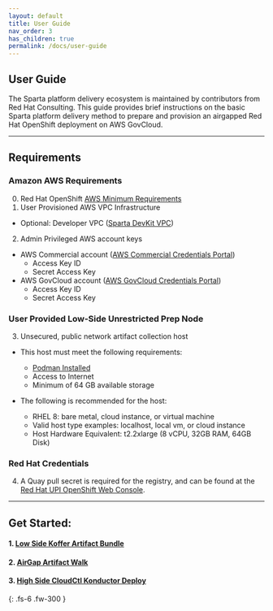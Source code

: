 ```yaml
---
layout: default
title: User Guide
nav_order: 3
has_children: true
permalink: /docs/user-guide
---
```


## User Guide
The Sparta platform delivery ecosystem is maintained by contributors from Red Hat Consulting.
This guide provides brief instructions on the basic Sparta platform delivery method to prepare and provision an airgapped Red Hat OpenShift deployment on AWS GovCloud.

----------------------------------------------------------------
## Requirements

### Amazon AWS Requirements
  0. Red Hat OpenShift [AWS Minimum Requirements]
  1. User Provisioned AWS VPC Infrastructure
  - Optional: Developer VPC ([Sparta DevKit VPC])
    
  2. Admin Privileged AWS account keys
  - AWS Commercial account ([AWS Commercial Credentials Portal])
    - Access Key ID
    - Secret Access Key
  - AWS GovCloud account ([AWS GovCloud Credentials Portal])
    - Access Key ID
    - Secret Access Key

### User Provided Low-Side Unrestricted Prep Node
  3. Unsecured, public network artifact collection host
  - This host must meet the following requirements:
    - [Podman Installed]
    - Access to Internet
    - Minimum of 64 GB available storage
    
  - The following is recommended for the host:
    - RHEL 8: bare metal, cloud instance, or virtual machine
    - Valid host type examples: localhost, local vm, or cloud instance
    - Host Hardware Equivalent: t2.2xlarge (8 vCPU, 32GB RAM, 64GB Disk)

### Red Hat Credentials
  4. A Quay pull secret is required for the registry, and can be found at the [Red Hat UPI OpenShift Web Console].

----------------------------------------------------------------
## Get Started:
####  1. [Low Side Koffer Artifact Bundle](https://codectl.io/docs/user-guide/bundle)
####  2. [AirGap Artifact Walk](https://codectl.io/docs/user-guide/airgap)
####  3. [High Side CloudCtl Konductor Deploy](https://codectl.io/docs/user-guide/deploy)

[RH CoreOS]:https://mirror.openshift.com/pub/openshift-v4/x86_64/dependencies/rhcos/latest/latest
[Podman Installed]:https://podman.io/getting-started/installation.html
[Red Hat UPI OpenShift Web Console]:https://cloud.redhat.com/openshift/install/metal/user-provisioned
[AWS GovCloud Credentials Portal]:https://console.amazonaws-us-gov.com/iam/home#/security_credentials
[Sparta DevKit VPC]:https://codectl.io/docs/developer/aws-vpc
[AWS Commercial Credentials Portal]:https://console.aws.amazon.com/iam/home#/security_credentials
[RHEL 8]:https://access.redhat.com/downloads/content/479/ver=/rhel---8/8.2/x86_64/product-software
[AWS Minimum Requirements]:https://docs.openshift.com/container-platform/4.5/installing/installing_aws/installing-aws-vpc.html#installation-custom-aws-vpc-requirements_installing-aws-vpc
{: .fs-6 .fw-300 }
